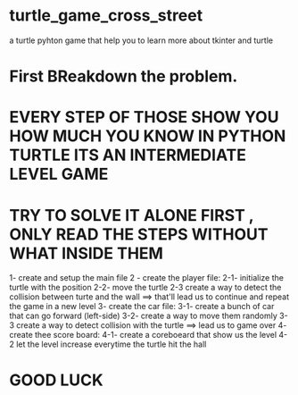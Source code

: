 # turtle_game_cross_street
a turtle pyhton game that help you to learn more about tkinter and turtle
# First BReakdown the problem.
# EVERY STEP OF THOSE SHOW YOU HOW MUCH YOU KNOW IN PYTHON TURTLE ITS AN INTERMEDIATE LEVEL GAME
# TRY TO SOLVE IT ALONE FIRST , ONLY READ THE STEPS WITHOUT WHAT INSIDE THEM
1- create and setup the main file
2 - create the player file:
     2-1- initialize the turtle with  the position
     2-2- move the turtle 
     2-3 create a way to detect the collision between turte and the wall ==> that'll lead us to continue and repeat the game in a new level 
3- create the car file:
     3-1- create a bunch of car that can go forward (left-side)
     3-2- create a way to move them randomly
     3-3 create a way to detect collision with the turtle ==> lead us to game over
4- create thee score board:
     4-1- create a coreboeard that show us the level
     4-2 let the level increase everytime the turtle hit the hall
     
     
# GOOD LUCK 
